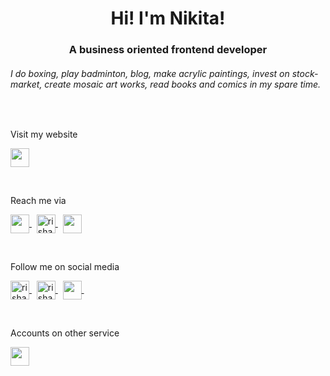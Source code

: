 <h1 align="center">Hi! I'm Nikita!</h1>
<h3 align="center">A business oriented frontend developer</h3>

<h6>I do boxing, play badminton, blog, make acrylic paintings, invest on stock-market, create mosaic art works, read books and comics in my spare time.</h6>

<br>

<p>Visit my website</p>
<p align="left">
  <a href="https://www.fromaline.com/" target="blank" rel="noreferrer">
    <img align="center" src="https://www.downloadclipart.net/large/world-wide-web-png-clipart.png" height="30" />
  </a>
</p>

<br>

<p>Reach me via</p>
<p align="left">
  <a href="https://t.me/fromaline" target="blank" rel="noreferrer">
    <img align="center" src="https://upload.wikimedia.org/wikipedia/commons/8/83/Telegram_2019_Logo.svg" height="30" />
  </a>
  &nbsp;
  <a href="https://linkedin.com/in/fromaline" target="blank" rel="noreferrer">
    <img align="center" src="https://raw.githubusercontent.com/rahuldkjain/github-profile-readme-generator/master/src/images/icons/Social/linked-in-alt.svg" alt="rishav-chanda-b89a791b3" height="30" />
  </a>
  &nbsp;
  <a href="mailto:grechino2412@gmail.com" target="blank" rel="noreferrer">
    <img align="center" src="https://upload.wikimedia.org/wikipedia/commons/7/7e/Gmail_icon_%282020%29.svg" height="30" />
  </a>
</p>

<br>

<p>Follow me on social media</p>
<p align="left">
  <a href="https://twitter.com/fromaline" target="blank" rel="noreferrer">
    <img align="center" src="https://raw.githubusercontent.com/rahuldkjain/github-profile-readme-generator/master/src/images/icons/Social/twitter.svg" alt="rishavchanda" height="30" />
  </a>
  &nbsp;
  <a href="https://dev.to/fromaline" target="blank" rel="noreferrer">
    <img align="center" src="https://raw.githubusercontent.com/rahuldkjain/github-profile-readme-generator/master/src/images/icons/Social/devto.svg" alt="rishav-chanda-b89a791b3" height="30" />
  </a>
  &nbsp;
  <a href="https://blog.fromaline.com/" target="blank" rel="noreferrer">
    <img align="center" src="https://cdn.hashnode.com/res/hashnode/image/upload/v1611902473383/CDyAuTy75.png?auto=compress" height="30" />
  </a>
  &nbsp;
</p>
<br>

<p>Accounts on other service</p>
<p align="left">
  <a href="https://stackoverflow.com/users/13162259/fromaline" target="blank" rel="noreferrer">
    <img align="center" src="https://raw.githubusercontent.com/rahuldkjain/github-profile-readme-generator/master/src/images/icons/Social/stack-overflow.svg" height="30" />
  </a>
</p>
